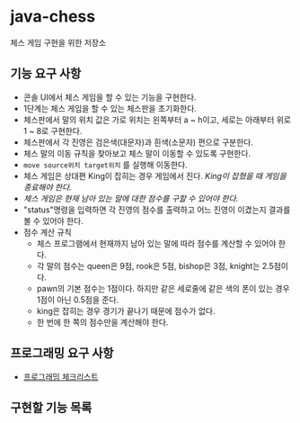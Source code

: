 # java-chess
체스 게임 구현을 위한 저장소

## 기능 요구 사항
* 콘솔 UI에서 체스 게임을 할 수 있는 기능을 구현한다.
* 1단계는 체스 게임을 할 수 있는 체스판을 초기화한다.
* 체스판에서 말의 위치 값은 가로 위치는 왼쪽부터 a ~ h이고, 세로는 아래부터 위로 1 ~ 8로 구현한다.
* 체스판에서 각 진영은 검은색(대문자)과 흰색(소문자) 편으로 구분한다.
* 체스 말의 이동 규칙을 찾아보고 체스 말이 이동할 수 있도록 구현한다.
* `move source위치 target위치` 를 실행해 이동한다.
* 체스 게임은 상대편 King이 잡히는 경우 게임에서 진다. *King이 잡혔을 때 게임을 종료해야 한다.*
* *체스 게임은 현재 남아 있는 말에 대한 점수를 구할 수 있어야 한다.*
* "status"명령을 입력하면 각 진영의 점수를 출력하고 어느 진영이 이겼는지 결과를 볼 수 있어야 한다.
* 점수 계산 규칙
    * 체스 프로그램에서 현재까지 남아 있는 말에 따라 점수를 계산할 수 있어야 한다.
    * 각 말의 점수는 queen은 9점, rook은 5점, bishop은 3점, knight는 2.5점이다.
    * pawn의 기본 점수는 1점이다. 하지만 같은 세로줄에 같은 색의 폰이 있는 경우 1점이 아닌 0.5점을 준다.
    * king은 잡히는 경우 경기가 끝나기 때문에 점수가 없다.
    * 한 번에 한 쪽의 점수만을 계산해야 한다.
    
## 프로그래밍 요구 사항
* [프로그래밍 체크리스트](https://github.com/woowacourse/woowacourse-docs/blob/master/cleancode/pr_checklist.md)

## 구현할 기능 목록
